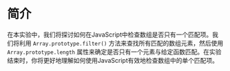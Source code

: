 # 简介

在本实验中，我们将探讨如何在JavaScript中检查数组是否只有一个匹配项。我们将利用 `Array.prototype.filter()` 方法来查找所有匹配的数组元素，然后使用 `Array.prototype.length` 属性来确定是否只有一个元素与给定函数匹配。在实验结束时，你将更好地理解如何使用JavaScript有效地检查数组中的单个匹配项。
